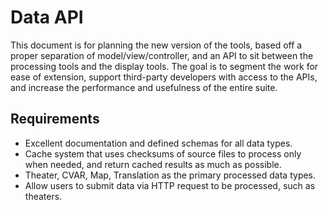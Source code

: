 # Data API

This document is for planning the new version of the tools, based off a proper separation of model/view/controller, and an API to sit between the processing tools and the display tools. The goal is to segment the work for ease of extension, support third-party developers with access to the APIs, and increase the performance and usefulness of the entire suite.

## Requirements

* Excellent documentation and defined schemas for all data types.
* Cache system that uses checksums of source files to process only when needed, and return cached results as much as possible.
* Theater, CVAR, Map, Translation as the primary processed data types.
* Allow users to submit data via HTTP request to be processed, such as theaters.
